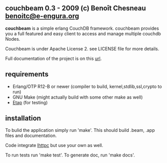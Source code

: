 
couchbeam 0.3 - 2009 (c) Benoît Chesneau <benoitc@e-engura.org>
---------------------------------------------------------------

**couchbeam** is a simple erlang CouchDB framework. couchbeam provides you a full featured and easy client to access and manage multiple couchdb Nodes.

Couchbeam is under Apache License 2. see LICENSE file for more details.

Full documentation of the project is on this [url](http://benoitc.github.com/couchbeam).



requirements
------------
* Erlang/OTP R12-B or newer (compiler to build, kernel,stdlib,ssl,crypto to run)
* GNU Make (might actually build with some other make as well)
* [Etap](http://github.com/ngerakines/etap/) (for testing) 

installation
------------
To bulid the application simply run 'make'. This should build .beam, .app
files and documentation.

Code integrate [lhttpc](http://bitbucket.org/etc/lhttpc/src/) but use your own as well.

To run tests run 'make test'.
To generate doc, run 'make docs'.
